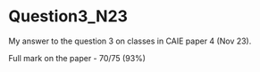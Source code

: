 # Question3_N23
My answer to the question 3 on classes in CAIE paper 4 (Nov 23).

Full mark on the paper - 70/75 (93%)
